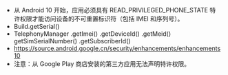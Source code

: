 - 从 Android 10 开始，应用必须具有 READ_PRIVILEGED_PHONE_STATE 特许权限才能访问设备的不可重置标识符（包括 IMEI 和序列号）。
- Build.getSerial()
- TelephonyManager
  .getImei()
  .getDeviceId()
  .getMeid()
  getSimSerialNumber()
  .getSubscriberId()
- https://source.android.google.cn/security/enhancements/enhancements10
- 注意：从 Google Play 商店安装的第三方应用无法声明特许权限。
